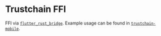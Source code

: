 # Trustchain FFI

FFI via
[`flutter_rust_bridge`](https://cjycode.com/flutter_rust_bridge/index.html).
Example usage can be found in
[`trustchain-mobile`](https://github.com/alan-turing-institute/trustchain-mobile/blob/dev/install_trustchain_mobile.md#9-build-trustchain-targets).
